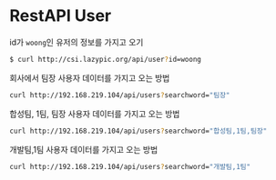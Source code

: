 # RestAPI User

id가 `woong`인 유저의 정보를 가지고 오기

```bash
$ curl http://csi.lazypic.org/api/user?id=woong
```

회사에서 팀장 사용자 데이터를 가지고 오는 방법
```bash
curl http://192.168.219.104/api/users?searchword="팀장"
```

합성팀, 1팀, 팀장 사용자 데이터를 가지고 오는 방법
```bash
curl http://192.168.219.104/api/users?searchword="합성팀,1팀,팀장"
```

개발팀,1팀 사용자 데이터를 가지고 오는 방법
```bash
curl http://192.168.219.104/api/users?searchword="개발팀,1팀"
```